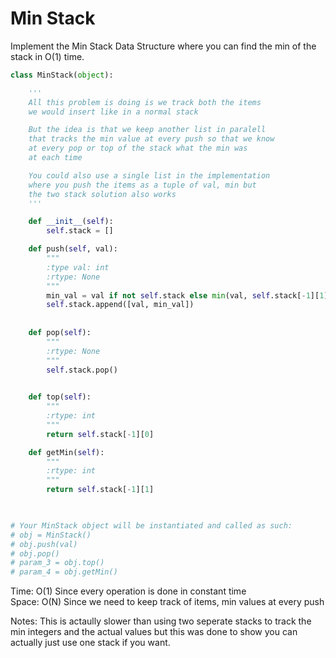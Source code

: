# Min Stack 

Implement the Min Stack Data Structure where you can find the min of the stack in O(1) time. 

```Python
class MinStack(object):

    '''
    All this problem is doing is we track both the items 
    we would insert like in a normal stack

    But the idea is that we keep another list in paralell
    that tracks the min value at every push so that we know
    at every pop or top of the stack what the min was
    at each time

    You could also use a single list in the implementation 
    where you push the items as a tuple of val, min but
    the two stack solution also works
    '''

    def __init__(self):
        self.stack = []

    def push(self, val):
        """
        :type val: int
        :rtype: None
        """
        min_val = val if not self.stack else min(val, self.stack[-1][1])
        self.stack.append([val, min_val])
            
        
    def pop(self):
        """
        :rtype: None
        """
        self.stack.pop()
        

    def top(self):
        """
        :rtype: int
        """
        return self.stack[-1][0]

    def getMin(self):
        """
        :rtype: int
        """
        return self.stack[-1][1]
        


# Your MinStack object will be instantiated and called as such:
# obj = MinStack()
# obj.push(val)
# obj.pop()
# param_3 = obj.top()
# param_4 = obj.getMin()
```
Time: O(1) Since every operation is done in constant time<br>
Space: O(N) Since we need to keep track of items, min values at every push<br>

Notes: This is actaully slower than using two seperate stacks to track the min integers and the actual values but this was done to show you can actually just use one stack if you want. 
